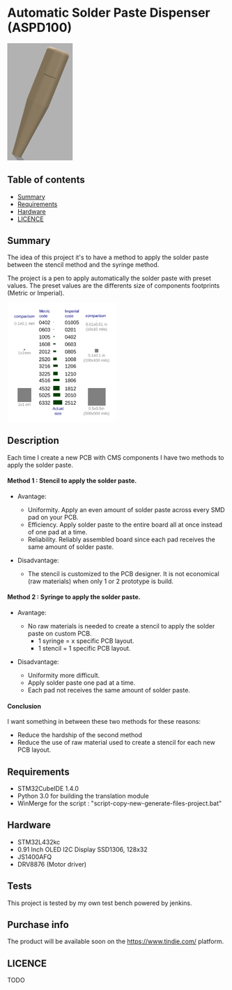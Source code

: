 # Automatic Solder Paste Dispenser (ASPD100)

<img src="https://github.com/diy-dream/automatic-solder-paste-dispenser/blob/master/docs/3DModelDesign.png" width="150">

## Table of contents
* [Summary](#summary)
* [Requirements](#requirements)
* [Hardware](#hardware)
* [LICENCE](#licence)

## Summary

The idea of this project it's to have a method to apply the solder paste between the stencil method and the syringe method.

The project is a pen to apply automatically the solder paste with preset values.
The preset values are the differents size of components footprints (Metric or Imperial).

<img align="center" src="https://github.com/diy-dream/automatic-solder-paste-dispenser/blob/master/docs/SizeFootprint.png" width="250">

## Description

Each time I create a new PCB with CMS components I have two methods to apply the solder paste. 

#### Method 1 : Stencil to apply the solder paste.

* Avantage:
	* Uniformity. Apply an even amount of solder paste across every SMD pad on your PCB.
	* Efficiency. Apply solder paste to the entire board all at once instead of one pad at a time.
	* Reliability. Reliably assembled board since each pad receives the same amount of solder paste.

* Disadvantage:
	* The stencil is customized to the PCB designer. It is not economical (raw materials) when only 1 or 2 prototype is build.

#### Method 2 : Syringe to apply the solder paste.

* Avantage:
	* No raw materials is needed to create a stencil to apply the solder paste on custom PCB. 
		* 1 syringe = x specific PCB layout.
		* 1 stencil = 1 specific PCB layout.

* Disadvantage:
	* Uniformity more difficult.
	* Apply solder paste one pad at a time.
	* Each pad not receives the same amount of solder paste.

#### Conclusion
I want something in between these two methods for these reasons:
* Reduce the hardship of the second method
* Reduce the use of raw material used to create a stencil for each new PCB layout.
	
## Requirements

* STM32CubeIDE 1.4.0
* Python 3.0 for building the translation module
* WinMerge for the script : "script-copy-new-generate-files-project.bat"

## Hardware

* STM32L432kc
* 0.91 Inch OLED I2C Display SSD1306, 128x32
* JS1400AFQ
* DRV8876 (Motor driver)

## Tests

This project is tested by my own test bench powered by jenkins.

## Purchase info

The product will be available soon on the https://www.tindie.com/ platform.

## LICENCE

TODO
